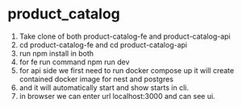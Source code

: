 # product_catalog

1. Take clone of both product-catalog-fe and product-catalog-api
2. cd product-catalog-fe and cd product-catalog-api
3. run npm install in both
4. for fe run command npm run dev
5. for api side we first need to run docker compose up it will create contained docker image for nest and postgres
6. and it will automatically start and show starts in cli.
7. in browser we can enter url localhost:3000 and can see ui.
